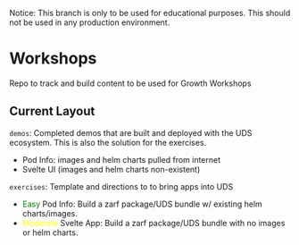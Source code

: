 Notice: This branch is only to be used for educational purposes. This should not be used in any production environment.

# Workshops

Repo to track and build content to be used for Growth Workshops

## Current Layout

`demos`: Completed demos that are built and deployed with the UDS ecosystem. This is also the solution for the exercises.

- Pod Info: images and helm charts pulled from internet
- Svelte UI (images and helm charts non-existent)

`exercises`: Template and directions to to bring apps into UDS

- <span style="color:green">Easy</span> Pod Info: Build a zarf package/UDS bundle w/ existing helm charts/images.
- <span style="color:yellow">Moderate</span> Svelte App: Build a zarf package/UDS bundle with no images or helm charts.
